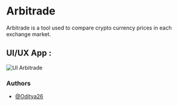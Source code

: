 
# Arbitrade

Arbitrade is a tool used to compare crypto currency prices in each exchange market.

## UI/UX App :
![UI Arbitrade](https://github.com/user-attachments/assets/a66749e1-1089-4b84-b005-b8bd6c194917)


### Authors

- [@Oditya26](https://github.com/Oditya26)
